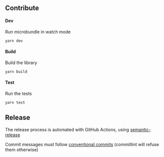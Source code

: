 ## Contribute

#### Dev

Run microbundle in watch mode

```
yarn dev
```

#### Build

Build the library

```
yarn build
```

#### Test

Run the tests

```
yarn test
```

## Release

The release process is automated with GitHub Actions, using [semantic-release](https://github.com/semantic-release/semantic-release/blob/master/docs/recipes/github-actions.md)

Commit messages must follow [conventional commits](https://www.conventionalcommits.org/en/v1.0.0/) (commitlint will refuse them otherwise)
